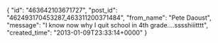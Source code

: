  {
   "id": "463642103671727",
   "post_id": "462493170453287_463311200371484",
   "from_name": "Pete Daoust",
   "message": "I know now why I quit school in 4th grade....sssshiiitttt",
   "created_time": "2013-01-09T23:33:14+0000"
 }
